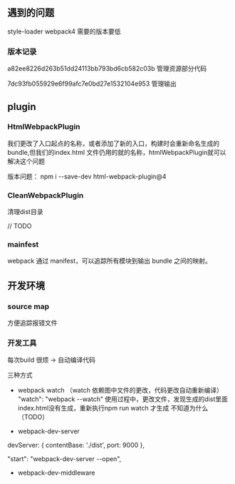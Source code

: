 ## 遇到的问题
style-loader webpack4 需要的版本要低


### 版本记录
a82ee8226d263b51dd24113bb793bd6cb582c03b  管理资源部分代码


7dc93fb055929e6f99afc7e0bd27e1532104e953
管理输出


## plugin

### HtmlWebpackPlugin

我们更改了入口起点的名称，或者添加了新的入口，构建时会重新命名生成的bundle,但我们的index.html 文件仍用的就的名称，htmlWebpackPlugin就可以解决这个问题

版本问题：
  npm i --save-dev html-webpack-plugin@4

### CleanWebpackPlugin 

清理dist目录


// TODO
### mainfest 

webpack 通过 manifest，可以追踪所有模块到输出 bundle 之间的映射。


## 开发环境
### source map
方便追踪报错文件
### 开发工具
每次build 很烦 -> 自动编译代码

三种方式
* webpack watch （watch 依赖图中文件的更改，代码更改自动重新编译）
 "watch": "webpack --watch"
 使用过程中，更改文件，发现生成的dist里面index.html没有生成，重新执行npm run watch 才生成 不知道为什么（TODO）

* webpack-dev-server

 devServer: {
    contentBase: './dist',
     port: 9000
  },

"start": "webpack-dev-server --open",

* webpack-dev-middleware


